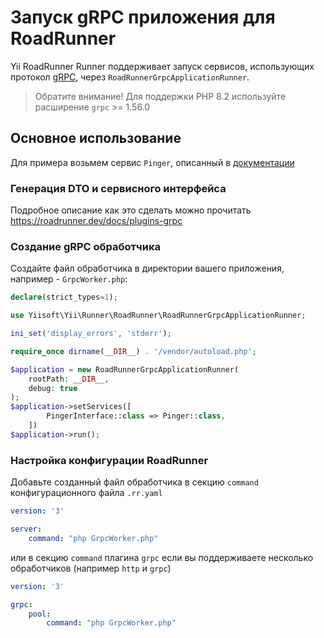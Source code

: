 # Запуск gRPC приложения для RoadRunner

Yii RoadRunner Runner поддерживает запуск сервисов, использующих протокол [gRPC](https://grpc.io), через `RoadRunnerGrpcApplicationRunner`.

> Обратите внимание! Для поддержки PHP 8.2 используйте расширение `grpc` >= 1.56.0

## Основное использование

Для примера возьмем сервис `Pinger`, описанный в [документации](https://roadrunner.dev/docs/plugins-grpc)

### Генерация DTO и сервисного интерфейса

Подробное описание как это сделать можно прочитать https://roadrunner.dev/docs/plugins-grpc

### Создание gRPC обработчика

Создайте файл обработчика в директории вашего приложения, например - `GrpcWorker.php`:

```php
declare(strict_types=1);

use Yiisoft\Yii\Runner\RoadRunner\RoadRunnerGrpcApplicationRunner;

ini_set('display_errors', 'stderr');

require_once dirname(__DIR__) . '/vendor/autoload.php';

$application = new RoadRunnerGrpcApplicationRunner(
    rootPath: __DIR__,
    debug: true
);
$application->setServices([
        PingerInterface::class => Pinger::class,
    ])
$application->run();
```

### Настройка конфигурации RoadRunner

Добавьте созданный файл обработчика в секцию `command` конфигурационного файла `.rr.yaml`

```yaml
version: '3'

server:
    command: "php GrpcWorker.php"
```

или в секцию `command` плагина `grpc` если вы поддерживаете несколько обработчиков (например `http` и `grpc`)

```yaml
version: '3'

grpc:
    pool:
        command: "php GrpcWorker.php"
```

